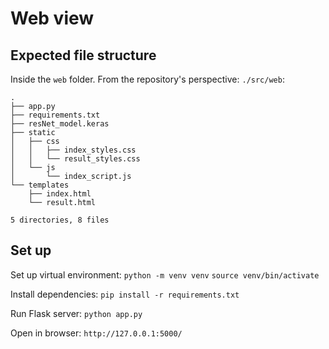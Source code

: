 # Web view

## Expected file structure

Inside the `web` folder. From the repository's perspective: `./src/web`:
```
.
├── app.py
├── requirements.txt
├── resNet_model.keras
├── static
│   ├── css
│   │   ├── index_styles.css
│   │   └── result_styles.css
│   └── js
│       └── index_script.js
└── templates
    ├── index.html
    └── result.html

5 directories, 8 files
```

## Set up

Set up virtual environment:
`python -m venv venv`
`source venv/bin/activate`

Install dependencies:
`pip install -r requirements.txt`

Run Flask server:
`python app.py`

Open in browser:
`http://127.0.0.1:5000/`
